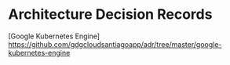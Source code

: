 # Architecture Decision Records

[Google Kubernetes Engine] https://github.com/gdgcloudsantiagoapp/adr/tree/master/google-kubernetes-engine

